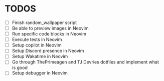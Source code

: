 # TODOS

- [ ] Finish random_wallpaper script 
- [ ] Be able to preview images in Neovim 
- [ ] Run specific code blocks in Neovim
- [ ] Execute tests in Neovim 
- [ ] Setup copilot in Neovim
- [ ] Setup Discord presence in Neovim
- [ ] Setup Wakatime in Neovim
- [ ] Go through ThePrimeagen and TJ Devries dotfiles and implement what is good
- [ ] Setup debugger in Neovim
